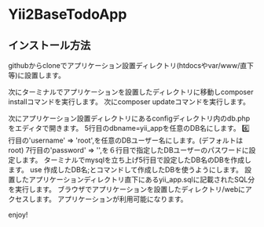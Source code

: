 # Yii2BaseTodoApp

## インストール方法
githubからcloneでアプリケーション設置ディレクトリ(htdocsやvar/www/直下等)に設置します。

次にターミナルでアプリケーションを設置したディレクトリに移動しcomposer installコマンドを実行します。
次にcomposer updateコマンドを実行します。

次にアプリケーション設置ディレクトリにあるconfigディレクトリ内のdb.phpをエディタで開きます。
5行目のdbname=yii_appを任意のDB名にします。
6️⃣行目の'username' => 'root',を任意のDBユーザー名にします。(デフォルトはroot)
7行目の'password' => '',を６行目で指定したDBユーザーのパスワードに設定します。
ターミナルでmysqlを立ち上げ5行目で設定したDB名のDBを作成します。
use 作成したDB名;とコマンドして作成したDBを使うようにします。
設置したアプリケーションディレクトリ直下にあるyii_app.sqlに記載されたSQL分を実行します。
ブラウザでアプリケーションを設置したディレクトリ/webにアクセスします。
アプリケーションが利用可能になります。

enjoy!